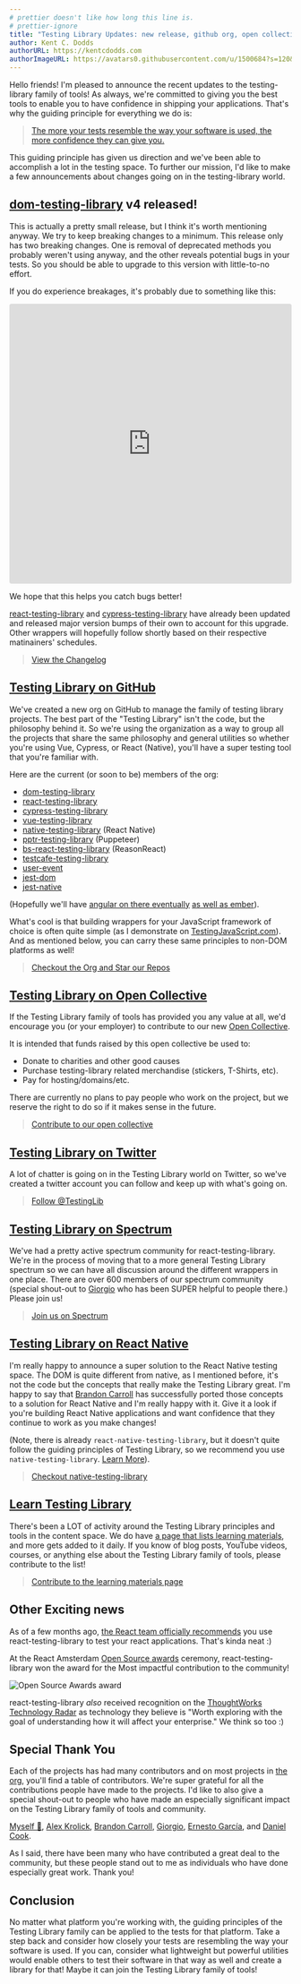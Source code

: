 ```yaml
---
# prettier doesn't like how long this line is.
# prettier-ignore
title: "Testing Library Updates: new release, github org, open collective, and twitter account"
author: Kent C. Dodds
authorURL: https://kentcdodds.com
authorImageURL: https://avatars0.githubusercontent.com/u/1500684?s=120&v=4
---
```


Hello friends! I'm pleased to announce the recent updates to the testing-library
family of tools! As always, we're committed to giving you the best tools to
enable you to have confidence in shipping your applications. That's why the
guiding principle for everything we do is:

> [The more your tests resemble the way your software is used, the more confidence they can give you.](https://twitter.com/kentcdodds/status/977018512689455106)

This guiding principle has given us direction and we've been able to accomplish
a lot in the testing space. To further our mission, I'd like to make a few
announcements about changes going on in the testing-library world.

## [dom-testing-library](https://github.com/testing-library/dom-testing-library) v4 released!

This is actually a pretty small release, but I think it's worth mentioning
anyway. We try to keep breaking changes to a minimum. This release only has two
breaking changes. One is removal of deprecated methods you probably weren't
using anyway, and the other reveals potential bugs in your tests. So you should
be able to upgrade to this version with little-to-no effort.

If you do experience breakages, it's probably due to something like this:

<!-- prettier in my editor treats this like MDX, which turns this into a
self-closing tag. But the parser docusaurus uses doesn't like that so we'll
just disable it here -->
<!-- prettier-ignore -->
<iframe
  src="https://codesandbox.io/embed/9zw1wv59mw?fontsize=14&module=%2Fsrc%2F__tests__%2Findex.js&previewwindow=tests&view=editor"
  title="React Codesandbox"
  style="width:100%; height:500px; border:0; border-radius: 4px; overflow:hidden;"
  sandbox="allow-modals allow-forms allow-popups allow-scripts allow-same-origin"
></iframe>

We hope that this helps you catch bugs better!

[react-testing-library](https://github.com/testing-library/react-testing-library)
and
[cypress-testing-library](https://github.com/testing-library/cypress-testing-library)
have already been updated and released major version bumps of their own to
account for this upgrade. Other wrappers will hopefully follow shortly based on
their respective matinainers' schedules.

> [View the Changelog](https://github.com/testing-library/dom-testing-library/releases/tag/v4.0.0)

## [Testing Library on GitHub](https://github.com/testing-library)

We've created a new org on GitHub to manage the family of testing library
projects. The best part of the "Testing Library" isn't the code, but the
philosophy behind it. So we're using the organization as a way to group all the
projects that share the same philosophy and general utilities so whether you're
using Vue, Cypress, or React (Native), you'll have a super testing tool that
you're familiar with.

Here are the current (or soon to be) members of the org:

- [dom-testing-library](https://github.com/testing-library/dom-testing-library)
- [react-testing-library](https://github.com/testing-library/react-testing-library)
- [cypress-testing-library](https://github.com/testing-library/cypress-testing-library)
- [vue-testing-library](https://github.com/dfcook/vue-testing-library)
- [native-testing-library](https://github.com/testing-library/native-testing-library)
  (React Native)
- [pptr-testing-library](https://github.com/patrickhulce/pptr-testing-library)
  (Puppeteer)
- [bs-react-testing-library](https://github.com/wyze/bs-react-testing-library)
  (ReasonReact)
- [testcafe-testing-library](https://github.com/testing-library/testcafe-testing-library)
- [user-event](https://github.com/Gpx/user-event)
- [jest-dom](https://github.com/testing-library/jest-dom)
- [jest-native](https://github.com/testing-library/jest-native)

(Hopefully we'll have
[angular on there eventually](https://github.com/angular-extensions/testing-library/issues/4)
[as well as ember](https://github.com/emberjs/rfcs/pull/327)).

What's cool is that building wrappers for your JavaScript framework of choice is
often quite simple (as I demonstrate on
[TestingJavaScript.com](https://testingjavascript.com)). And as mentioned below,
you can carry these same principles to non-DOM platforms as well!

> [Checkout the Org and Star our Repos](https://github.com/testing-library)

## [Testing Library on Open Collective](https://opencollective.com/testing-library)

If the Testing Library family of tools has provided you any value at all, we'd
encourage you (or your employer) to contribute to our new
[Open Collective](https://opencollective.com/testing-library).

It is intended that funds raised by this open collective be used to:

- Donate to charities and other good causes
- Purchase testing-library related merchandise (stickers, T-Shirts, etc).
- Pay for hosting/domains/etc.

There are currently no plans to pay people who work on the project, but we
reserve the right to do so if it makes sense in the future.

> [Contribute to our open collective](https://opencollective.com/testing-library)

## [Testing Library on Twitter](https://twitter.com/testinglib)

A lot of chatter is going on in the Testing Library world on Twitter, so we've
created a twitter account you can follow and keep up with what's going on.

> [Follow @TestingLib](https://twitter.com/testinglib)

## [Testing Library on Spectrum](https://spectrum.chat/testing-library)

We've had a pretty active spectrum community for react-testing-library. We're in
the process of moving that to a more general Testing Library spectrum so we can
have all discussion around the different wrappers in one place. There are over
600 members of our spectrum community (special shout-out to
[Giorgio](https://spectrum.chat/users/gpx) who has been SUPER helpful to people
there.) Please join us!

> [Join us on Spectrum](https://spectrum.chat/testing-library)

## [Testing Library on React Native](https://www.native-testing-library.com/)

I'm really happy to announce a super solution to the React Native testing space.
The DOM is quite different from native, as I mentioned before, it's not the code
but the concepts that really make the Testing Library great. I'm happy to say
that [Brandon Carroll](https://twitter.com/bcarroll22) has successfully ported
those concepts to a solution for React Native and I'm really happy with it. Give
it a look if you're building React Native applications and want confidence that
they continue to work as you make changes!

(Note, there is already `react-native-testing-library`, but it doesn't quite
follow the guiding principles of Testing Library, so we recommend you use
`native-testing-library`.
[Learn More](https://medium.com/@brandoncarroll/why-native-testing-library-exists-629ffb85cae2)).

> [Checkout native-testing-library](https://www.native-testing-library.com/)

## [Learn Testing Library](https://testing-library.com/docs/learning)

There's been a LOT of activity around the Testing Library principles and tools
in the content space. We do have
[a page that lists learning materials](https://testing-library.com/docs/learning),
and more gets added to it daily. If you know of blog posts, YouTube videos,
courses, or anything else about the Testing Library family of tools, please
contribute to the list!

> [Contribute to the learning materials page](https://github.com/testing-library/testing-library-docs/edit/master/docs/learning.md)

## Other Exciting news

As of a few months ago,
[the React team officially recommends](https://reactjs.org/blog/2019/02/06/react-v16.8.0.html)
you use react-testing-library to test your react applications. That's kinda neat
:)

At the React Amsterdam [Open Source awards](https://osawards.com/react/)
ceremony, react-testing-library won the award for the Most impactful
contribution to the community!

![Open Source Awards award](/img/blog/award.jpg)

react-testing-library _also_ received recognition on the
[ThoughtWorks Technology Radar](https://www.thoughtworks.com/radar/languages-and-frameworks)
as technology they believe is "Worth exploring with the goal of understanding
how it will affect your enterprise." We think so too :)

## Special Thank You

Each of the projects has had many contributors and on most projects in
[the org](https://github.com/testing-library), you'll find a table of
contributors. We're super grateful for all the contributions people have made to
the projects. I'd like to also give a special shout-out to people who have made
an especially significant impact on the Testing Library family of tools and
community.

[Myself 👋](https://kentcdodds.com), [Alex Krolick](https://alexkrolick.com/),
[Brandon Carroll](https://twitter.com/bcarroll22),
[Giorgio](https://twitter.com/Gpx),
[Ernesto García](https://twitter.com/gnapse), and
[Daniel Cook](https://github.com/dfcook).

As I said, there have been many who have contributed a great deal to the
community, but these people stand out to me as individuals who have done
especially great work. Thank you!

## Conclusion

No matter what platform you're working with, the guiding principles of the
Testing Library family can be applied to the tests for that platform. Take a
step back and consider how closely your tests are resembling the way your
software is used. If you can, consider what lightweight but powerful utilities
would enable others to test their software in that way as well and create a
library for that! Maybe it can join the Testing Library family of tools!
